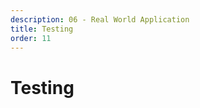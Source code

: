 ```yaml
---
description: 06 - Real World Application
title: Testing
order: 11
---
```


# Testing
<!-- 
In this section, we'll discuss some general principles, practices, and guidelines of software testing. The practical part of the section will focus on integration testing.

## Why Test?

Humans make mistakes and create bugs in the software. But that's not the only reason for software testing. Here are some additional reasons for testing:

* Finding bugs and defects in the software (functional testing)
* Verifying interaction between software components (integration testing)
* Checking if both functional and non-functional requirements are met (system testing)
* Checking if user acceptance criteria is met (user acceptance testing)
* Managing the development lifecycle (regression testing)

Testing provides concrete metrics about the state of your software. When done properly, it inevitably improves software quality and, ultimately, customer satisfaction.

##  What You Should Test

Things that generally should be tested include:

* The "business logic"
* CRUD functionalities
* Code or functionalities that are intensively used everywhere in the application
* Code or functionalities developed by multiple developers
* Code or functionality that changes often

> Consider quantity vs. quality: having fewer well-targeted tests of qood quality is usually better than the opposite.

## Functional vs Non-Functional Testing

Software testing is often divided into two main categories:

1. Functional testing
1. Non-functional testing
 
The purpose of __functional testing__ is to verify *what* the system does against known requirements. We give tests some input and expect certain kinds of output. Examples of functional testing are unit and integration testing. 

__Non-Functional Testing__ is used to verify the way the system works. Non-functional testing checks that all of the components are interacting as designed, the system as a whole works as defined within agreed performance and capacity levels, and the system is ready for production. Examples of this type of testing are, for example, performance and security testing.

Both functional and non-functional testing categories are necessary. Although functional testing often takes the major role in testing, performance and load tests can expose defects that otherwise would pass the process and go to production. Fixing issues in production is often more difficult, and more expensive.

## Stages of Testing

Properly done, testing happens in multiple stages. The smallest software components like methods are tested first, then their interaction, then the complete system and, last, the user perception.

<img src="../images/testing-stages.png" style="max-height:100%"/>

The diagram below shows some tooling examples for the different stages:

<img src="../images/tooling-examples.png" style="max-height:100%"/>

## General Recommendations for Testing

Make a proper __testing plan__ and try to test on all the stages of the development cycle. 

A good plan takes care of __regression__. Especially in the beginning of the application lifecycle, there are typically lots of changes in the code, making it prone to regression.

It's practically not possible to cover everything and every possible use case. __Focus on the critical parts__ first, and then extend the coverage, but not at the expense of quality. Rely on automation tools.

Test __borderline cases__. Boundary values when it comes to input fields on the user interface or calculations are a popular living area of bugs. These are also the areas where certain kinds of security breaches happen.

Keep tests __simple__. Creating tests can be time-consuming. Try to keep tests simple so that they provide exactly the information they should to remain maintainable over code changes and lifecycles. If your tests seem to be too complex, it might be a sign of too-complex code in the application itself.

<br />

## Testing Types

Let's do a brief overview of some of the most common functional testing types. 

## Unit Testing

Unit testing is the first stage of testing. It's meant for the smallest units of code, usually done against methods. Unit tests should be atomic and have only minimal dependencies on other units of code. 

A good unit test should:

* Test an isolated component only, with no integrations
* Be able to fail. If a test cannot fail, it's useless. 
* Have only one unambiguous reason to fail (often hard to reach)
* Not affect the data other test cases rely on
* Not rely on other tests
* Test just one thing and test it well
* Not have any conditional logic
* Be reliable
* Be repeatable
* Be platform-independent
* Have self-documenting method names

Liferay uses the JUnit framework for unit testing. Below is a simple example of a JUnit test:

```java
public class SampleTest {

	@Before
    public void setUp() {
		
		_car = new Car();
	}
    
	@Test
	public void testStartCar() {
		
		_car.start();
		
		assertEquals(true, car.isEngineRunning());
	}
	
	protected Car _car;
}
```

It's often not possible to isolate code under a test from its dependent components. __Mocking__ is an approach to "fake" those dependent components and help to keep the tested code isolated.

Mocking often increases test code complexity and decreases maintainability. In such cases, you should consider using integration testing instead.

Below is an example of a JUnit test using the PowerMock Mockito extension:

```java
@PrepareForTest(
	{
		CarService.class
	}
)
@RunWith(PowerMockRunner.class)

	public class SampleTest {

		@Before
		public void setUp() {
			
			when(carService.getOilLevel(Car.class)).thenReturn(4);
		}
        
		@Test
		public void testStartCar() {
			
			Car car = new Car();
			
			assertTrue(carService.getOilLevel(car) > 0);
		}
		
	@Mock
	CarService carService;
}
```

## Integration Testing

In integration testing, a component is tested as a whole with all its integrations to other modules and services. Integration testing tries to expose defects in interfaces and interaction between integrated components.

Liferay uses the [Arquillian Framework](http://arquillian.org) and a tailored [Arquillian extension](https://github.com/liferay/liferay-portal/tree/7.2.x/modules/test/arquillian-extension-junit-bridge) for integration testing. Below is an example of what an Arquillian test could look like:

```java
@RunWith(Arquillian.class)
public class BlogsEntryLocalServiceImplTest {

	@ClassRule
	@Rule
	public static final AggregateTestRule aggregateTestRule =
		new LiferayIntegrationTestRule();

	@Test
	public void testAddDiscussion() throws Exception {
		ServiceContext serviceContext =
			ServiceContextTestUtil.getServiceContext();

		BlogsEntry blogsEntry = BlogsEntryLocalServiceUtil.addEntry(
			TestPropsValues.getUserId(), StringUtil.randomString(),
			StringUtil.randomString(), new Date(), serviceContext);

		_blogsEntries.add(blogsEntry);

		long initialCommentsCount = CommentManagerUtil.getCommentsCount(
			BlogsEntry.class.getName(), blogsEntry.getEntryId());

		CommentManagerUtil.addComment(
			TestPropsValues.getUserId(), TestPropsValues.getGroupId(),
			BlogsEntry.class.getName(), blogsEntry.getEntryId(),
			StringUtil.randomString(),
			new IdentityServiceContextFunction(serviceContext));

		Assert.assertEquals(
			initialCommentsCount + 1,
			CommentManagerUtil.getCommentsCount(
				BlogsEntry.class.getName(), blogsEntry.getEntryId()));
	}
}
```

## End-to-End Testing

End-to-end testing, sometimes also called user interface or browser testing, strives to emulate and test the (human) interaction with an application. Probably the most common testing framework in this category is [Selenium](https://www.seleniumhq.org). 

Selenium's core component WebDriver emulates browsers and is also behind [Arquillian's Graphene extension](http://arquillian.org/arquillian-graphene). Below is an example using Arquillian Graphene for Liferay portlet user interface testing. The `testInstallPortlet()` gets the current webpage's source and checks if the portlet is found. The other test, `testAdd()`, tests the simple calculator portlet by setting form values:

```java
@RunAsClient
@RunWith(Arquillian.class)
public class BasicPortletFunctionalTest {

	@Deployment
	public static JavaArchive create() throws Exception {
		...
	}

	@Test
	public void testAdd()
		throws InterruptedException, IOException, PortalException {

		_browser.get(_portlerURL.toExternalForm());
		_firstParameter.clear();
		_firstParameter.sendKeys("2");
		_secondParameter.clear();
		_secondParameter.sendKeys("3");

		_add.click();
		Thread.sleep(5000);
		Assert.assertEquals("5", _result.getText());
	}

	@Test
	public void testInstallPortlet() throws IOException, PortalException {
		_browser.get(_portlerURL.toExternalForm());

		final String bodyText = _browser.getPageSource();

		Assert.assertTrue("The portlet is not well deployed", bodyText.contains("Sample Portlet is working!"));
	}

	@FindBy(css = "button[type=submit]")
	private WebElement _add;

	@Drone
	private WebDriver _browser;

	@FindBy(css = "input[id$='firstParameter']")
	private WebElement _firstParameter;

	@PortalURL("arquillian_sample_portlet")
	private URL _portlerURL;

	@FindBy(css = "span[class='result']")
	private WebElement _result;

	@FindBy(css = "input[id$='secondParameter']")
	private WebElement _secondParameter;

}
```

## Introducing Arquillian

Arquillian is an integration and functional testing platform for Java. Running tests against a dedicated container, it provides a way to test the Liferay modules comprehensively in a real environment and with real dependencies.

Arquillian can:

* Start and stop the test container
* Create a deployable test archive
* Deploy and un-deploy the test archive
* Enrich the test case with dependency injections
* Execute tests inside the container
* Capture the results

Below is a diagram of an Arquillian test:

<img src="../images/arquillian-flow.png" style="max-height:40%"/>

## Arquillian Components

The Arquillian framework has four main components:

* Test runners
* Containers
* Test enrichers
* Run modes

The Arquillian __Test Runner__ extends the JUnit Runner class and takes care of running the Arquillian-decorated test class. The Runner is set with the @RunWith annotation:

```java
@RunWith(Arquillian.class)
public class AssignmentLocalServiceTest {
    ...
}
```

The __test container__ is the server runtime where tests are run. The test container should not be referenced directly in the tests. Container types supported by Arquillian are:

* Remote 
* Managed
* Embedded

The embedded container is not supported by the Liferay Arquillian extension.

__Test Enrichers__ are injection resources or service injections into Arquillian test classes:

* @Resource - Java EE resource injections
* @EJB - EJB session bean reference injections
* CDI-supported injections

If you inject Liferay service references in your test classes, just use @Inject instead of @Reference:

```java
@Inject
private AssignmentLocalService _assignmentLocalService
```

> Note that using the `@Inject` annotation requires using the portal integration test framework's [LiferayIntegrationTestRule](https://github.com/liferay/liferay-portal/blob/7.2.x/portal-test-integration/src/com/liferay/portal/test/rule/LiferayIntegrationTestRule.java).

__Run Mode__ defines the run context for the test:

* Container mode (default):
  * Deploy the test to the test container.
  * Execute tests in the test container.
* Client mode:
  * Deploy required components to the test container.
  * Execute tests as a client, outside the container.
  * Suitable for testing web services or user interfaces
  * Is set with the `@RunAsClient` annotation

An example of the Arquillian test class in client-run mode: 

```java
@RunAsClient
@RunWith (Arquillian.class)
public class GradebookPortletTest {
	...
}
```

## Liferay Arquillian Extension JUnit Bridge

The Arquillian Extension is an extension for Liferay OSGi in-container deployments that takes care of managing the test container, deploying the test bundle, and running the tests.


## Steps to Implement Liferay Arquillian Integration Tests

Typical steps for setting up Liferay Arquillian tests:

1. Set up the Liferay Workspace Tomcat bundle.
1. Create a Liferay testing module.
1. Declare testing dependencies, using the `testIntegrationCompile` and `testIntegrationRuntime` scopes.
1. Create the test cases.
1. Run tests using the Gradle `testIntegration` task.

<div class="summary-chapter">
<h3>Knowledge Check</h3>
<ul>
	<li>Testing provides ______________________________ about the state of your software.</li>
	<li>Software testing is often divided into two main categories:</li>
		<ul>
			<li>____________________________________________________</li>
			<li>____________________________________________________</li>
		</ul>
	<li>Testing is done in multiple stages:</li>
		<ul>
			<li>____________________________________________________</li>
			<li>____________________________________________________</li>
			<li>____________________________________________________</li>
			<li>____________________________________________________</li>
		</ul>
</ul>
</div> -->